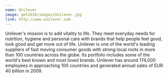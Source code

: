 ```yaml
---
name: Unilever
image: get2010/images/Unilever.jpg
link: http://www.unilever.com
---
```


Unilever's mission is to add vitality to life. They meet everyday needs for nutrition, hygiene and personal care with brands that help people feel good, look good and get more out of life. Unilever is one of the world's leading suppliers of fast moving consumer goods with strong local roots in more than 100 countries across the globe. Its portfolio includes some of the world's best known and most loved brands. Unilever has around 174,000 employees in approaching 100 countries and generated annual sales of EUR 40 billion in 2009.
